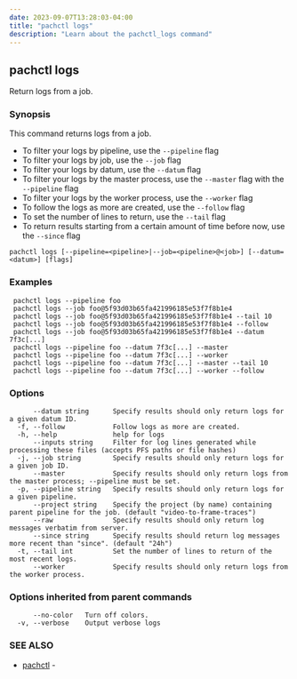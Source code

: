 ```yaml
---
date: 2023-09-07T13:28:03-04:00
title: "pachctl logs"
description: "Learn about the pachctl_logs command"
---
```


## pachctl logs

Return logs from a job.

### Synopsis

This command returns logs from a job. 
- To filter your logs by pipeline, use the `--pipeline` flag 
- To filter your logs by job, use the `--job` flag 
- To filter your logs by datum, use the `--datum` flag 
- To filter your logs by the master process, use the `--master` flag  with the `--pipeline` flag 
- To filter your logs by the worker process, use the `--worker` flag 
- To follow the logs as more are created, use the `--follow` flag 
- To set the number of lines to return, use the `--tail` flag 
- To return results starting from a certain amount of time before now, use the `--since` flag 


```
pachctl logs [--pipeline=<pipeline>|--job=<pipeline>@<job>] [--datum=<datum>] [flags]
```

### Examples

```
 pachctl logs --pipeline foo 
 pachctl logs --job foo@5f93d03b65fa421996185e53f7f8b1e4 
 pachctl logs --job foo@5f93d03b65fa421996185e53f7f8b1e4 --tail 10 
 pachctl logs --job foo@5f93d03b65fa421996185e53f7f8b1e4 --follow 
 pachctl logs --job foo@5f93d03b65fa421996185e53f7f8b1e4 --datum 7f3c[...] 
 pachctl logs --pipeline foo --datum 7f3c[...] --master 
 pachctl logs --pipeline foo --datum 7f3c[...] --worker  
 pachctl logs --pipeline foo --datum 7f3c[...] --master --tail 10  
 pachctl logs --pipeline foo --datum 7f3c[...] --worker --follow 

```

### Options

```
      --datum string      Specify results should only return logs for a given datum ID.
  -f, --follow            Follow logs as more are created.
  -h, --help              help for logs
      --inputs string     Filter for log lines generated while processing these files (accepts PFS paths or file hashes)
  -j, --job string        Specify results should only return logs for a given job ID.
      --master            Specify results should only return logs from the master process; --pipeline must be set.
  -p, --pipeline string   Specify results should only return logs for a given pipeline.
      --project string    Specify the project (by name) containing parent pipeline for the job. (default "video-to-frame-traces")
      --raw               Specify results should only return log messages verbatim from server.
      --since string      Specify results should return log messages more recent than "since". (default "24h")
  -t, --tail int          Set the number of lines to return of the most recent logs.
      --worker            Specify results should only return logs from the worker process.
```

### Options inherited from parent commands

```
      --no-color   Turn off colors.
  -v, --verbose    Output verbose logs
```

### SEE ALSO

* [pachctl](../pachctl)	 - 

